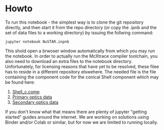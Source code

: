 # Howto
To run this notebook - the simplest way is to clone the git repository directly, and then start it from the repo directory (or copy the .ipnb and the set of data files to a working directory) by issuing the follwing command:
```
jupyter notebook NuSTAR.inpnb
```
This shold open a brwoser window automatically from which you may run the notebook.
In order to actually run the McXtrace compiler toolchain, you also need to download an extra files to the notebook directory.
Unfortunately, for licensing reasons that have yet to be resolved, these filee has to reside in a different repository elswehere.
The needed file is the file containing the component code for the conical Shell component which may be found here:
1. [Shell_c.comp](https://gitlab.com/athena2/AstroX/-/raw/master/mcxtrace-astrox-comps/optics/Shell_c.comp)
2. [Primary optics data](https://gitlab.com/athena2/AstroX/-/raw/master/mcxtrace-astrox-comps/optics/Shell_c.comp)
3. [Secondary optics data](https://www.nytimes.com)

If you don't know what that means there are plenty of jupyter "getting started" guides around the internet. We are working on solutions using Binder and/or Colab or similar, but for now we are limited to running locally.
